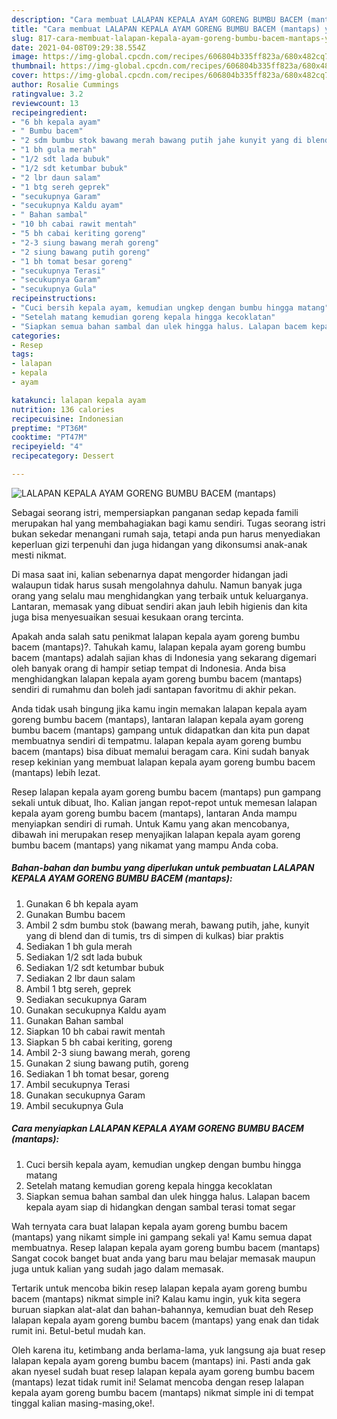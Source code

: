 ```yaml
---
description: "Cara membuat LALAPAN KEPALA AYAM GORENG BUMBU BACEM (mantaps) yang nikmat Untuk Jualan"
title: "Cara membuat LALAPAN KEPALA AYAM GORENG BUMBU BACEM (mantaps) yang nikmat Untuk Jualan"
slug: 817-cara-membuat-lalapan-kepala-ayam-goreng-bumbu-bacem-mantaps-yang-nikmat-untuk-jualan
date: 2021-04-08T09:29:38.554Z
image: https://img-global.cpcdn.com/recipes/606804b335ff823a/680x482cq70/lalapan-kepala-ayam-goreng-bumbu-bacem-mantaps-foto-resep-utama.jpg
thumbnail: https://img-global.cpcdn.com/recipes/606804b335ff823a/680x482cq70/lalapan-kepala-ayam-goreng-bumbu-bacem-mantaps-foto-resep-utama.jpg
cover: https://img-global.cpcdn.com/recipes/606804b335ff823a/680x482cq70/lalapan-kepala-ayam-goreng-bumbu-bacem-mantaps-foto-resep-utama.jpg
author: Rosalie Cummings
ratingvalue: 3.2
reviewcount: 13
recipeingredient:
- "6 bh kepala ayam"
- " Bumbu bacem"
- "2 sdm bumbu stok bawang merah bawang putih jahe kunyit yang di blend dan di tumis trs di simpen di kulkas biar praktis"
- "1 bh gula merah"
- "1/2 sdt lada bubuk"
- "1/2 sdt ketumbar bubuk"
- "2 lbr daun salam"
- "1 btg sereh geprek"
- "secukupnya Garam"
- "secukupnya Kaldu ayam"
- " Bahan sambal"
- "10 bh cabai rawit mentah"
- "5 bh cabai keriting goreng"
- "2-3 siung bawang merah goreng"
- "2 siung bawang putih goreng"
- "1 bh tomat besar goreng"
- "secukupnya Terasi"
- "secukupnya Garam"
- "secukupnya Gula"
recipeinstructions:
- "Cuci bersih kepala ayam, kemudian ungkep dengan bumbu hingga matang"
- "Setelah matang kemudian goreng kepala hingga kecoklatan"
- "Siapkan semua bahan sambal dan ulek hingga halus. Lalapan bacem kepala ayam siap di hidangkan dengan sambal terasi tomat segar"
categories:
- Resep
tags:
- lalapan
- kepala
- ayam

katakunci: lalapan kepala ayam 
nutrition: 136 calories
recipecuisine: Indonesian
preptime: "PT36M"
cooktime: "PT47M"
recipeyield: "4"
recipecategory: Dessert

---
```



![LALAPAN KEPALA AYAM GORENG BUMBU BACEM (mantaps)](https://img-global.cpcdn.com/recipes/606804b335ff823a/680x482cq70/lalapan-kepala-ayam-goreng-bumbu-bacem-mantaps-foto-resep-utama.jpg)

Sebagai seorang istri, mempersiapkan panganan sedap kepada famili merupakan hal yang membahagiakan bagi kamu sendiri. Tugas seorang istri bukan sekedar menangani rumah saja, tetapi anda pun harus menyediakan keperluan gizi terpenuhi dan juga hidangan yang dikonsumsi anak-anak mesti nikmat.

Di masa  saat ini, kalian sebenarnya dapat mengorder hidangan jadi walaupun tidak harus susah mengolahnya dahulu. Namun banyak juga orang yang selalu mau menghidangkan yang terbaik untuk keluarganya. Lantaran, memasak yang dibuat sendiri akan jauh lebih higienis dan kita juga bisa menyesuaikan sesuai kesukaan orang tercinta. 



Apakah anda salah satu penikmat lalapan kepala ayam goreng bumbu bacem (mantaps)?. Tahukah kamu, lalapan kepala ayam goreng bumbu bacem (mantaps) adalah sajian khas di Indonesia yang sekarang digemari oleh banyak orang di hampir setiap tempat di Indonesia. Anda bisa menghidangkan lalapan kepala ayam goreng bumbu bacem (mantaps) sendiri di rumahmu dan boleh jadi santapan favoritmu di akhir pekan.

Anda tidak usah bingung jika kamu ingin memakan lalapan kepala ayam goreng bumbu bacem (mantaps), lantaran lalapan kepala ayam goreng bumbu bacem (mantaps) gampang untuk didapatkan dan kita pun dapat membuatnya sendiri di tempatmu. lalapan kepala ayam goreng bumbu bacem (mantaps) bisa dibuat memalui beragam cara. Kini sudah banyak resep kekinian yang membuat lalapan kepala ayam goreng bumbu bacem (mantaps) lebih lezat.

Resep lalapan kepala ayam goreng bumbu bacem (mantaps) pun gampang sekali untuk dibuat, lho. Kalian jangan repot-repot untuk memesan lalapan kepala ayam goreng bumbu bacem (mantaps), lantaran Anda mampu menyiapkan sendiri di rumah. Untuk Kamu yang akan mencobanya, dibawah ini merupakan resep menyajikan lalapan kepala ayam goreng bumbu bacem (mantaps) yang nikamat yang mampu Anda coba.

<!--inarticleads1-->

##### Bahan-bahan dan bumbu yang diperlukan untuk pembuatan LALAPAN KEPALA AYAM GORENG BUMBU BACEM (mantaps):

1. Gunakan 6 bh kepala ayam
1. Gunakan  Bumbu bacem
1. Ambil 2 sdm bumbu stok (bawang merah, bawang putih, jahe, kunyit yang di blend dan di tumis, trs di simpen di kulkas) biar praktis
1. Sediakan 1 bh gula merah
1. Sediakan 1/2 sdt lada bubuk
1. Sediakan 1/2 sdt ketumbar bubuk
1. Sediakan 2 lbr daun salam
1. Ambil 1 btg sereh, geprek
1. Sediakan secukupnya Garam
1. Gunakan secukupnya Kaldu ayam
1. Gunakan  Bahan sambal
1. Siapkan 10 bh cabai rawit mentah
1. Siapkan 5 bh cabai keriting, goreng
1. Ambil 2-3 siung bawang merah, goreng
1. Gunakan 2 siung bawang putih, goreng
1. Sediakan 1 bh tomat besar, goreng
1. Ambil secukupnya Terasi
1. Gunakan secukupnya Garam
1. Ambil secukupnya Gula




<!--inarticleads2-->

##### Cara menyiapkan LALAPAN KEPALA AYAM GORENG BUMBU BACEM (mantaps):

1. Cuci bersih kepala ayam, kemudian ungkep dengan bumbu hingga matang
1. Setelah matang kemudian goreng kepala hingga kecoklatan
1. Siapkan semua bahan sambal dan ulek hingga halus. Lalapan bacem kepala ayam siap di hidangkan dengan sambal terasi tomat segar




Wah ternyata cara buat lalapan kepala ayam goreng bumbu bacem (mantaps) yang nikamt simple ini gampang sekali ya! Kamu semua dapat membuatnya. Resep lalapan kepala ayam goreng bumbu bacem (mantaps) Sangat cocok banget buat anda yang baru mau belajar memasak maupun juga untuk kalian yang sudah jago dalam memasak.

Tertarik untuk mencoba bikin resep lalapan kepala ayam goreng bumbu bacem (mantaps) nikmat simple ini? Kalau kamu ingin, yuk kita segera buruan siapkan alat-alat dan bahan-bahannya, kemudian buat deh Resep lalapan kepala ayam goreng bumbu bacem (mantaps) yang enak dan tidak rumit ini. Betul-betul mudah kan. 

Oleh karena itu, ketimbang anda berlama-lama, yuk langsung aja buat resep lalapan kepala ayam goreng bumbu bacem (mantaps) ini. Pasti anda gak akan nyesel sudah buat resep lalapan kepala ayam goreng bumbu bacem (mantaps) lezat tidak rumit ini! Selamat mencoba dengan resep lalapan kepala ayam goreng bumbu bacem (mantaps) nikmat simple ini di tempat tinggal kalian masing-masing,oke!.

